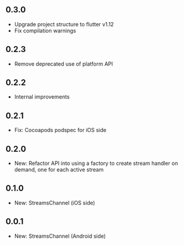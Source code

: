 ## 0.3.0

- Upgrade project structure to flutter v1.12
- Fix compilation warnings

## 0.2.3

- Remove deprecated use of platform API

## 0.2.2

- Internal improvements

## 0.2.1

- Fix: Cocoapods podspec for iOS side

## 0.2.0

- New: Refactor API into using a factory to create stream handler on demand, one for each active stream

## 0.1.0

- New: StreamsChannel (iOS side)

## 0.0.1

- New: StreamsChannel (Android side)
